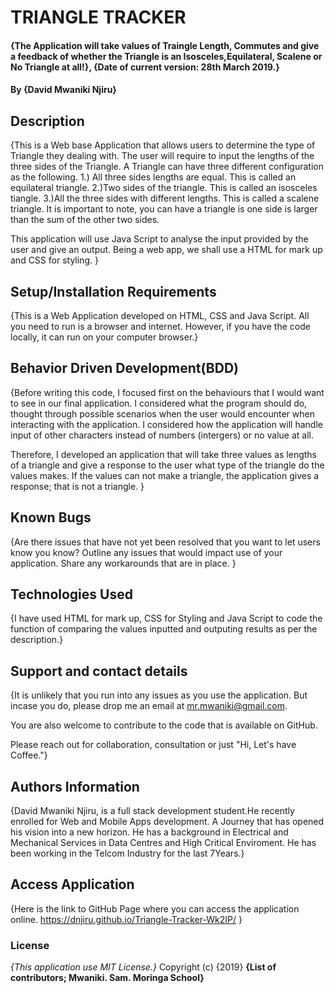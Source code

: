 # TRIANGLE TRACKER
#### {The Application will take values of Traingle Length, Commutes and give a feedback of whether the Triangle is an Isosceles,Equilateral, Scalene or No Triangle at all!}, {Date of current version: 28th March 2019.}
#### By **{David Mwaniki Njiru}**
## Description
{This is a Web base Application that allows users to determine the type of Triangle they dealing with. The user will require to input the lengths of the three sides of the Triangle. A Triangle can have three different configuration as the following.
1.) All three sides lengths are equal. This is called an equilateral triangle.
2.)Two sides of the triangle. This is called an isosceles tiangle.
3.)All the three sides with different lengths. This is called a scalene triangle.
It is important to note, you can have a triangle is one side is larger than the sum of the other two sides.

This application will use Java Script to analyse the input provided by the user and give an output. Being a web app, we shall use a HTML for mark up and CSS for styling. }
## Setup/Installation Requirements
{This is a Web Application developed on HTML, CSS and Java Script. All you need to run is a browser and internet. However, if you have the code locally, it can run on your computer browser.}
## Behavior Driven Development(BDD)
{Before writing this code, I focused first on the behaviours that I would want to see in our final application. I considered what the program should do, thought through possible scenarios when the user would encounter when interacting with the application. I considered how the application will handle input of other characters instead of numbers (intergers) or no value at all. 

Therefore, I developed an application that will take three values as lengths of a triangle and give a response to the user what type of the triangle do the values makes. If the values can not make a triangle, the application gives a response; that is not a triangle. }
## Known Bugs
{Are there issues that have not yet been resolved that you want to let users know you know? Outline any issues that would impact use of your application. Share any workarounds that are in place. }
## Technologies Used
{I have used HTML for mark up, CSS for Styling and Java Script to code the function of comparing the values inputted and outputing results as per the description.}
## Support and contact details
{It is unlikely that you run into any issues as you use the application. But incase you do, please drop me an email at mr.mwaniki@gmail.com.

You are also welcome to contribute to the code that is available on GitHub.

Please reach out for collaboration, consultation or just "Hi, Let's have Coffee."}

## Authors Information
{David Mwaniki Njiru, is a full stack development student.He recently enrolled for Web and Mobile Apps development. A Journey that has opened his vision into a new horizon. He has a background in Electrical and Mechanical Services in Data Centres and High Critical Enviroment. He has been working in the Telcom Industry for the last 7Years.}

## Access Application
{Here is the link to GitHub Page where you can access the application online.
https://dnjiru.github.io/Triangle-Tracker-Wk2IP/ } 

### License
*{This application use MIT License.}*
Copyright (c) {2019} **{List of contributors; Mwaniki. Sam. Moringa School}**